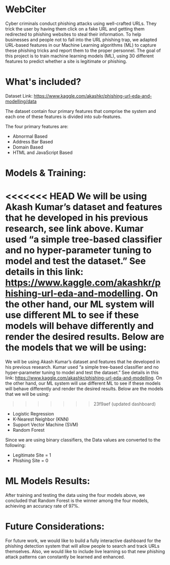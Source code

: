 # WebCiter
Cyber criminals conduct phishing attacks using well-crafted URLs. They trick the user by having them click on a fake URL and getting them redirected to phishing websites to steal their information. To help businesses and people not to fall into the URL phishing trap, we adapted URL-based features in our Machine Learning algorithms (ML) to capture these phishing tricks and report them to the proper personnel. The goal of this project is to train machine learning models (ML), using 30 different features to predict whether a site is legitimate or phishing.

# What's included?
Dataset Link: https://www.kaggle.com/akashkr/phishing-url-eda-and-modelling/data

The dataset contain four primary features that comprise the system and each one of these features is divided into sub-features.

The four primary features are:
-	Abnormal Based
-	Address Bar Based
-	Domain Based
-	HTML and JavaScript Based

# Models & Training:
<<<<<<< HEAD
We will be using Akash Kumar’s dataset and features that he developed in his previous research, see link above. Kumar used “a simple tree-based classifier and no hyper-parameter tuning to model and test the dataset.” See details in this link: https://www.kaggle.com/akashkr/phishing-url-eda-and-modelling. On the other hand, our ML system will use different ML to see if these models will behave differently and render the desired results. Below are the models that we will be using:
=======
We will be using Akash Kumar’s dataset and features that he developed in his previous research. Kumar used “a simple tree-based classifier and no hyper-parameter tuning to model and test the dataset.” See details in this link: https://www.kaggle.com/akashkr/phishing-url-eda-and-modelling. On the other hand, our ML system will use different ML to see if these models will behave differently and render the desired results. Below are the models that we will be using:
>>>>>>> 23f9aef (updated dashboard)
- Logistic Regression
- K-Nearest Neighbor (KNN)
- Support Vector Machine (SVM)
- Random Forest

Since we are using binary classifiers, the Data values are converted to the following:
- Legitimate Site = 1
- Phishing Site = 0

# ML Models Results:
After training and testing the data using the four models above, we concluded that Random Forest is the winner among the four models, achieving an accuracy rate of 97%.

# Future Considerations:
For future work, we would like to build a fully interactive dashboard for the phishing detection system that will allow people to search and track URLs themselves. Also, we would like to include live learning so that new phishing attack patterns can constantly be learned and enhanced.

